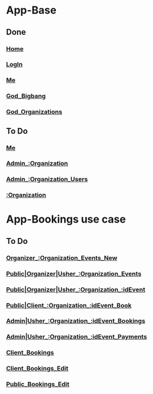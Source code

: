 # App-Base

## Done
### [Home](http://appbase.com/ "Home page")
### [LogIn](http://appbase.com/login/ "Log In")
### [Me](http://appbase.com/me/ "User profile")
### [God_Bigbang](http://organization.appbase.com/god/bigbang "God creating the bigbang")
### [God_Organizations](http://organization.appbase.com/god/organizations/ "God manages organizations")

## To Do
### [Me](http://appbase.com/me?token=token "User profile")
### [Admin_:Organization](http://appbase.com/:organization/settings "Organization settings by admin")
### [Admin_:Organization_Users](http://appbase.com/:organization/settings/users "Managing organization users by admin")
### [:Organization](http://appbase.com/:organization "Organization public home page")


# App-Bookings use case 

## To Do
### [Organizer_:Organization_Events_New](http://appbase.com/:organization/events/new "An organizer creates an event")
### [Public|Organizer|Usher_:Organization_Events](http://appbase.com/:organization/events "View or manage events. Fuctionalities change by user role")
### [Public|Organizer|Usher_:Organization_:idEvent](http://appbase.com/:organization/:idEvent "View or manage one event. Fuctionalities change by user role")
### [Public|Client_:Organization_:idEvent_Book](http://appbase.com/:organization/:idEvent/book "Client or Public Book an event")
### [Admin|Usher_:Organization_:idEvent_Bookings](http://appbase.com/:organization/:idEvent?/bookings "Manage or access control for an event bookings")
### [Admin|Usher_:Organization_:idEvent_Payments](http://appbase.com/:organization/:idEvent?/payments "Manage payments")
### [Client_Bookings](http://appbase.com/me/bookings/ "See my bookings")
### [Client_Bookings_Edit](http://appbase.com/me/bookings/:idBooking "Edit a booking")
### [Public_Bookings_Edit](http://appbase.com/me/bookings/:idBooking/:hash "Edit a booking")

